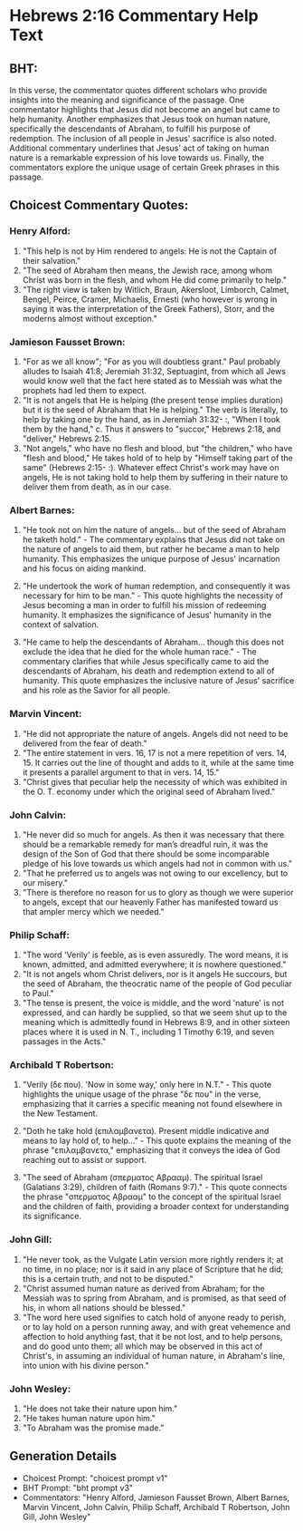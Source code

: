 # Hebrews 2:16 Commentary Help Text

## BHT:
In this verse, the commentator quotes different scholars who provide insights into the meaning and significance of the passage. One commentator highlights that Jesus did not become an angel but came to help humanity. Another emphasizes that Jesus took on human nature, specifically the descendants of Abraham, to fulfill his purpose of redemption. The inclusion of all people in Jesus' sacrifice is also noted. Additional commentary underlines that Jesus' act of taking on human nature is a remarkable expression of his love towards us. Finally, the commentators explore the unique usage of certain Greek phrases in this passage.

## Choicest Commentary Quotes:
### Henry Alford:
1. "This help is not by Him rendered to angels: He is not the Captain of their salvation."
2. "The seed of Abraham then means, the Jewish race, among whom Christ was born in the flesh, and whom He did come primarily to help."
3. "The right view is taken by Witlich, Braun, Akersloot, Limborch, Calmet, Bengel, Peirce, Cramer, Michaelis, Ernesti (who however is wrong in saying it was the interpretation of the Greek Fathers), Storr, and the moderns almost without exception."

### Jamieson Fausset Brown:
1. "For as we all know"; "For as you will doubtless grant." Paul probably alludes to Isaiah 41:8; Jeremiah 31:32, Septuagint, from which all Jews would know well that the fact here stated as to Messiah was what the prophets had led them to expect.
2. "It is not angels that He is helping (the present tense implies duration) but it is the seed of Abraham that He is helping." The verb is literally, to help by taking one by the hand, as in Jeremiah 31:32- :, "When I took them by the hand," c. Thus it answers to "succor," Hebrews 2:18, and "deliver," Hebrews 2:15.
3. "Not angels," who have no flesh and blood, but "the children," who have "flesh and blood," He takes hold of to help by "Himself taking part of the same" (Hebrews 2:15- :). Whatever effect Christ's work may have on angels, He is not taking hold to help them by suffering in their nature to deliver them from death, as in our case.

### Albert Barnes:
1. "He took not on him the nature of angels... but of the seed of Abraham he taketh hold." - The commentary explains that Jesus did not take on the nature of angels to aid them, but rather he became a man to help humanity. This emphasizes the unique purpose of Jesus' incarnation and his focus on aiding mankind.

2. "He undertook the work of human redemption, and consequently it was necessary for him to be man." - This quote highlights the necessity of Jesus becoming a man in order to fulfill his mission of redeeming humanity. It emphasizes the significance of Jesus' humanity in the context of salvation.

3. "He came to help the descendants of Abraham... though this does not exclude the idea that he died for the whole human race." - The commentary clarifies that while Jesus specifically came to aid the descendants of Abraham, his death and redemption extend to all of humanity. This quote emphasizes the inclusive nature of Jesus' sacrifice and his role as the Savior for all people.

### Marvin Vincent:
1. "He did not appropriate the nature of angels. Angels did not need to be delivered from the fear of death."
2. "The entire statement in vers. 16, 17 is not a mere repetition of vers. 14, 15. It carries out the line of thought and adds to it, while at the same time it presents a parallel argument to that in vers. 14, 15."
3. "Christ gives that peculiar help the necessity of which was exhibited in the O. T. economy under which the original seed of Abraham lived."

### John Calvin:
1. "He never did so much for angels. As then it was necessary that there should be a remarkable remedy for man’s dreadful ruin, it was the design of the Son of God that there should be some incomparable pledge of his love towards us which angels had not in common with us."
2. "That he preferred us to angels was not owing to our excellency, but to our misery."
3. "There is therefore no reason for us to glory as though we were superior to angels, except that our heavenly Father has manifested toward us that ampler mercy which we needed."

### Philip Schaff:
1. "The word 'Verily' is feeble, as is even assuredly. The word means, it is known, admitted, and admitted everywhere; it is nowhere questioned."
2. "It is not angels whom Christ delivers, nor is it angels He succours, but the seed of Abraham, the theocratic name of the people of God peculiar to Paul."
3. "The tense is present, the voice is middle, and the word 'nature' is not expressed, and can hardly be supplied, so that we seem shut up to the meaning which is admittedly found in Hebrews 8:9, and in other sixteen places where it is used in N. T., including 1 Timothy 6:19, and seven passages in the Acts."

### Archibald T Robertson:
1. "Verily (δε που). 'Now in some way,' only here in N.T." - This quote highlights the unique usage of the phrase "δε που" in the verse, emphasizing that it carries a specific meaning not found elsewhere in the New Testament.

2. "Doth he take hold (επιλαμβανετα). Present middle indicative and means to lay hold of, to help..." - This quote explains the meaning of the phrase "επιλαμβανετα," emphasizing that it conveys the idea of God reaching out to assist or support.

3. "The seed of Abraham (σπερματος Αβρααμ). The spiritual Israel (Galatians 3:29), children of faith (Romans 9:7)." - This quote connects the phrase "σπερματος Αβρααμ" to the concept of the spiritual Israel and the children of faith, providing a broader context for understanding its significance.

### John Gill:
1. "He never took, as the Vulgate Latin version more rightly renders it; at no time, in no place; nor is it said in any place of Scripture that he did; this is a certain truth, and not to be disputed."
2. "Christ assumed human nature as derived from Abraham; for the Messiah was to spring from Abraham, and is promised, as that seed of his, in whom all nations should be blessed."
3. "The word here used signifies to catch hold of anyone ready to perish, or to lay hold on a person running away, and with great vehemence and affection to hold anything fast, that it be not lost, and to help persons, and do good unto them; all which may be observed in this act of Christ's, in assuming an individual of human nature, in Abraham's line, into union with his divine person."

### John Wesley:
1. "He does not take their nature upon him."
2. "He takes human nature upon him."
3. "To Abraham was the promise made."


## Generation Details
- Choicest Prompt: "choicest prompt v1"
- BHT Prompt: "bht prompt v3"
- Commentators: "Henry Alford, Jamieson Fausset Brown, Albert Barnes, Marvin Vincent, John Calvin, Philip Schaff, Archibald T Robertson, John Gill, John Wesley"
